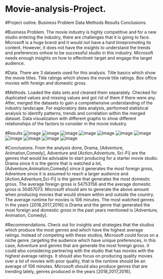 # Movie-analysis-Project.
#Project outine.
Business Problem
Data
Methods
Results
Conclusions.

#Business Problem.
The movie industry is highly competitive and for a new studio entering the industry, there are challenges that it is going to face. Microsoft is a huge brand and it would not have a hard timepromoting its content. However, it does not have the insights to understand the trends and preferences onhow to be successful studio in this industry. Microsoft needs enough insights on how to effectivelr target  and engage the target audience.

#Data.
There are 3 datasets used for this analysis.
Title basics  which show the movie titles.
Title ratings which shows the movie title ratings.
Box office movies with foreign and domestic gross.

#Methods.
Loaded the data sets and cleaned them separately. Checked for duplicated values and missing values and got rid of them if there were any. After, merged the datasets to gain a comprehensive understanding of the industry landscape.
For exploratory data analysis, performed statistical analysis to identify patterns, trends and correlation within the merged dataset. Data visualization with different graphs to show different relationships of the factors to consider in the movie industry.

#Results
![image](https://github.com/Mumo2001/Movie-analysis-Project./assets/70215639/65d38e2e-24d7-451e-beae-71b53cd5c5a9)
![image](https://github.com/Mumo2001/Movie-analysis-Project./assets/70215639/ec397795-72b2-4912-9c3e-2674a31defa7)
![image](https://github.com/Mumo2001/Movie-analysis-Project./assets/70215639/e4d93900-443a-4cb4-80e8-ee4e0162b80b)
![image](https://github.com/Mumo2001/Movie-analysis-Project./assets/70215639/18481ad5-2009-47ac-bc99-d506ffc35476)
![image](https://github.com/Mumo2001/Movie-analysis-Project./assets/70215639/3244f3e2-bd27-49a4-9266-9014aaf2837f)
![image](https://github.com/Mumo2001/Movie-analysis-Project./assets/70215639/f39401b2-a243-4e5a-96f7-1b5790fc7aa9)
![image](https://github.com/Mumo2001/Movie-analysis-Project./assets/70215639/43f4d768-e5da-4997-82d8-0366f5ba4575)
![image](https://github.com/Mumo2001/Movie-analysis-Project./assets/70215639/7691d3ad-2599-4f67-a0b7-41fe0326176f)
![image](https://github.com/Mumo2001/Movie-analysis-Project./assets/70215639/15b33ea4-81d1-4496-84eb-7b1235d9fcc9)
![image](https://github.com/Mumo2001/Movie-analysis-Project./assets/70215639/8e350dfb-9855-4547-aec0-13fc56272736)
![image](https://github.com/Mumo2001/Movie-analysis-Project./assets/70215639/578b6e1c-bfce-4312-9db3-ebfb0ad8c8ac)

#Conclusions.
From the analysis done, Drama, [Adventure, Animation,Comedy], Adventure and [Action,Adventure, Sci-Fi] are the genres that would be advisable to start producing for a starter movie studio. 
Drama since it is the genre that is watched a lot, [Adventure,Animation,Comedy]  since it generates the most foreign gross, Adventure since it is assumed to reach a larger audience and [Action,Adventure,Sci-Fi] is the genre that generates the most domestic gross.
The average foreign gross is 54753156 and the average domestic gross is 30457073.
Microsoft should aim to generate the above amount when producing movies that would stream within and outside the country.
The average runtime for movies is 106 minutes.
The most watched genres in the years [2018,2017,2016] is Drama and the genre that generated the most foreign and domestic gross in the past years mentioned is [Adventure, Animation, Comedy].

#Recommendations.
Check out for insights and strategies that the studios which produce the most genres and which have the highest average ratings.
Instead of competing with these studios, Microsoft could focus on a niche genre ,targeting the audience which have unique preferences, in this case, Adventure and genres that are generate the most foreign gross.
It could also considering partnering with the studio that has movies with the highest average ratings.
It should also focus on producing quality movies over a lot of movies with poor quality, that is the runtime should be an average of 106 minutes.
Microsoft should also produce genres that are trending lately, genres produced in the years [2018,2017,2016].
